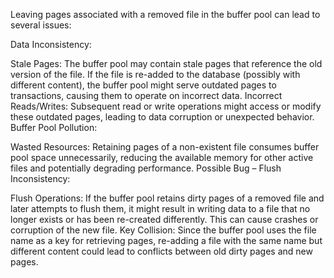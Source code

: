 Leaving pages associated with a removed file in the buffer pool can lead to several issues:

Data Inconsistency:

Stale Pages: The buffer pool may contain stale pages that reference the old version of the file. If the file is re-added to the database (possibly with different content), the buffer pool might serve outdated pages to transactions, causing them to operate on incorrect data.
Incorrect Reads/Writes: Subsequent read or write operations might access or modify these outdated pages, leading to data corruption or unexpected behavior.
Buffer Pool Pollution:

Wasted Resources: Retaining pages of a non-existent file consumes buffer pool space unnecessarily, reducing the available memory for other active files and potentially degrading performance.
Possible Bug – Flush Inconsistency:

Flush Operations: If the buffer pool retains dirty pages of a removed file and later attempts to flush them, it might result in writing data to a file that no longer exists or has been re-created differently. This can cause crashes or corruption of the new file.
Key Collision: Since the buffer pool uses the file name as a key for retrieving pages, re-adding a file with the same name but different content could lead to conflicts between old dirty pages and new pages.
